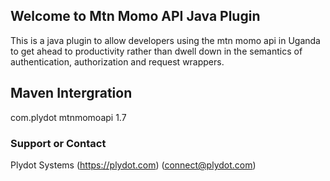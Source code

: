 ## Welcome to Mtn Momo API Java Plugin

This is a java plugin to allow developers using the mtn momo api in Uganda to get ahead to productivity rather than dwell down in the semantics of authentication, authorization and request wrappers.

## Maven Intergration
<dependency>
    <groupId>com.plydot</groupId>
    <artifactId>mtnmomoapi</artifactId>
    <version>1.7</version>
</dependency>

### Support or Contact

Plydot Systems
(https://plydot.com)
(connect@plydot.com)
